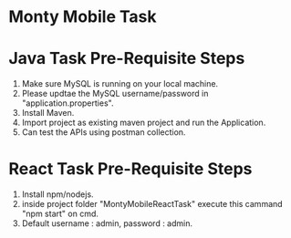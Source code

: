 # Monty Mobile Task
# Java Task Pre-Requisite Steps
1) Make sure MySQL is running on your local machine.
2) Please updtae the MySQL username/password in "application.properties".
3) Install Maven.
4) Import project as existing maven project and run the Application.
5) Can test the APIs using postman collection.


# React Task Pre-Requisite Steps

1) Install npm/nodejs.
2) inside project folder "MontyMobileReactTask" execute this cammand "npm start" on cmd.
3) Default username : admin, password : admin.